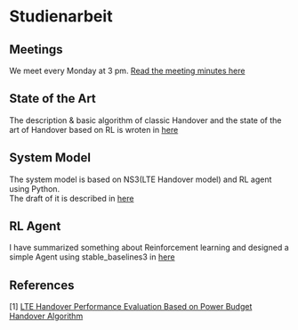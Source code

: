 # Studienarbeit


## Meetings
We meet every Monday at 3 pm. [Read the meeting minutes here](meetings.md)



## State of the Art
The description & basic algorithm of classic Handover and the state of the art of Handover based on RL is wroten in [here](Handover.md)  

## System Model
The system model is based on NS3(LTE Handover model) and RL agent using Python.  
The draft of it is described in [here](System_Model.md)  
##  RL Agent
I have summarized something about Reinforcement learning and designed a simple Agent using stable_baselines3 in [here](RL.md)

## References
[1] [LTE Handover Performance Evaluation Based on Power Budget Handover Algorithm](https://upcommons.upc.edu/bitstream/handle/2099.1/21093/LTE+Handover+Performance+Evaluation.pdf?sequence=4)
